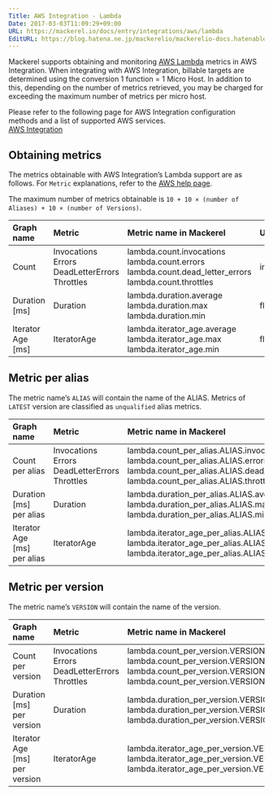 ```yaml
---
Title: AWS Integration - Lambda
Date: 2017-03-03T11:09:29+09:00
URL: https://mackerel.io/docs/entry/integrations/aws/lambda
EditURL: https://blog.hatena.ne.jp/mackerelio/mackerelio-docs.hatenablog.mackerel.io/atom/entry/10328749687222912159
---
```


Mackerel supports obtaining and monitoring <a href="https://aws.amazon.com/lambda/" target="_blank">AWS Lambda</a> metrics in AWS Integration. When integrating with AWS Integration, billable targets are determined using the conversion 1 function = 1 Micro Host.
In addition to this, depending on the number of metrics retrieved, you may be charged for exceeding the maximum number of metrics per micro host.

Please refer to the following page for AWS Integration configuration methods and a list of supported AWS services. <br>
<a href="https://mackerel.io/docs/entry/integrations/aws">AWS Integration</a>

## Obtaining metrics

The metrics obtainable with AWS Integration’s Lambda support are as follows. For `Metric` explanations, refer to the <a href="https://docs.aws.amazon.com/lambda/latest/dg/monitoring-functions-metrics.html" target="_blank">AWS help page</a>.

The maximum number of metrics obtainable is `10 + 10 × (number of Aliases) + 10 × (number of Versions)`.

|Graph name|Metric|Metric name in Mackerel|Unit|Statistics|
|:---|:---|:---|:---|:---|
|Count|Invocations<br>Errors<br>DeadLetterErrors<br>Throttles|lambda.count.invocations<br>lambda.count.errors<br>lambda.count.dead_letter_errors<br>lambda.count.throttles|integer|Sum|
|Duration [ms]|Duration|lambda.duration.average<br>lambda.duration.max<br>lambda.duration.min|float|Average<br>Maximum<br>Minimum|
|Iterator Age [ms]|IteratorAge|lambda.iterator_age.average<br>lambda.iterator_age.max<br>lambda.iterator_age.min|float|Average<br>Maximum<br>Minimum|

## Metric per alias
The metric name’s `ALIAS` will contain the name of the ALIAS. Metrics of `LATEST` version are classified as `unqualified` alias metrics.

|Graph name|Metric|Metric name in Mackerel|Unit|Statistics|
|:---|:---|:---|:---|:---|
|Count per alias|Invocations<br>Errors<br>DeadLetterErrors<br>Throttles|lambda.count_per_alias.ALIAS.invocations<br>lambda.count_per_alias.ALIAS.errors<br>lambda.count_per_alias.ALIAS.dead_letter_errors<br>lambda.count_per_alias.ALIAS.throttles|integer|Sum|
|Duration [ms] per alias|Duration|lambda.duration_per_alias.ALIAS.average<br>lambda.duration_per_alias.ALIAS.max<br>lambda.duration_per_alias.ALIAS.min|float|Average<br>Maximum<br>Minimum|
|Iterator Age [ms] per alias|IteratorAge|lambda.iterator_age_per_alias.ALIAS.average<br>lambda.iterator_age_per_alias.ALIAS.max<br>lambda.iterator_age_per_alias.ALIAS.min|float|Average<br>Maximum<br>Minimum|

## Metric per version
The metric name’s `VERSION` will contain the name of the version.

|Graph name|Metric|Metric name in Mackerel|Unit|Statistics|
|:---|:---|:---|:---|:---|
|Count per version|Invocations<br>Errors<br>DeadLetterErrors<br>Throttles|lambda.count_per_version.VERSION.invocations<br>lambda.count_per_version.VERSION.errors<br>lambda.count_per_version.VERSION.dead_letter_errors<br>lambda.count_per_version.VERSION.throttles|integer|Sum|
|Duration [ms] per version|Duration|lambda.duration_per_version.VERSION.average<br>lambda.duration_per_version.VERSION.max<br>lambda.duration_per_version.VERSION.min|float|Average<br>Maximum<br>Minimum|
|Iterator Age [ms] per version|IteratorAge|lambda.iterator_age_per_version.VERSION.average<br>lambda.iterator_age_per_version.VERSION.max<br>lambda.iterator_age_per_version.VERSION.min|float|Average<br>Maximum<br>Minimum|
